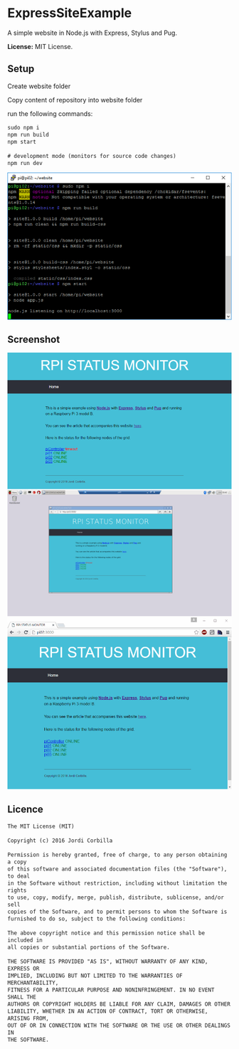 # ExpressSiteExample
A simple website in Node.js with Express, Stylus and Pug.

**License:** MIT License.

## Setup
Create website folder

Copy content of repository into website folder

run the following commands:
```
sudo npm i
npm run build
npm start

# development mode (monitors for source code changes)
npm run dev
```
![Screenshot](https://github.com/JordiCorbilla/ExpressSiteExample/blob/master/runningweb.png)

## Screenshot

![Screenshot](https://github.com/JordiCorbilla/ExpressSiteExample/blob/master/rpimonitor.png)
![Screenshot](https://github.com/JordiCorbilla/ExpressSiteExample/blob/master/rdppi.png)
![Screenshot](https://github.com/JordiCorbilla/ExpressSiteExample/blob/master/rpi.gif)

**Licence**
-------

    The MIT License (MIT)
    
    Copyright (c) 2016 Jordi Corbilla
    
    Permission is hereby granted, free of charge, to any person obtaining a copy
    of this software and associated documentation files (the "Software"), to deal
    in the Software without restriction, including without limitation the rights
    to use, copy, modify, merge, publish, distribute, sublicense, and/or sell
    copies of the Software, and to permit persons to whom the Software is
    furnished to do so, subject to the following conditions:
    
    The above copyright notice and this permission notice shall be included in
    all copies or substantial portions of the Software.
    
    THE SOFTWARE IS PROVIDED "AS IS", WITHOUT WARRANTY OF ANY KIND, EXPRESS OR
    IMPLIED, INCLUDING BUT NOT LIMITED TO THE WARRANTIES OF MERCHANTABILITY,
    FITNESS FOR A PARTICULAR PURPOSE AND NONINFRINGEMENT. IN NO EVENT SHALL THE
    AUTHORS OR COPYRIGHT HOLDERS BE LIABLE FOR ANY CLAIM, DAMAGES OR OTHER
    LIABILITY, WHETHER IN AN ACTION OF CONTRACT, TORT OR OTHERWISE, ARISING FROM,
    OUT OF OR IN CONNECTION WITH THE SOFTWARE OR THE USE OR OTHER DEALINGS IN
    THE SOFTWARE.
